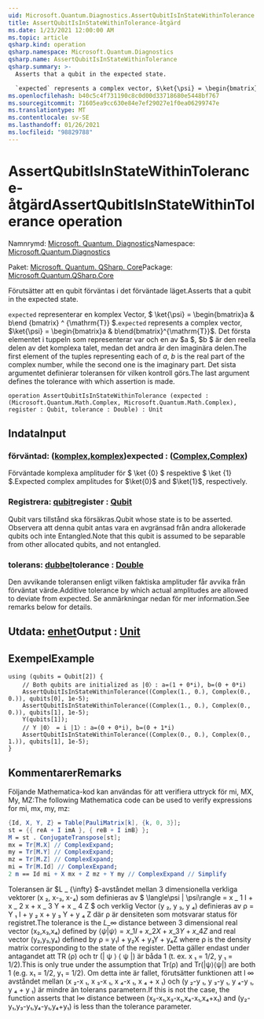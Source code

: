 ```yaml
---
uid: Microsoft.Quantum.Diagnostics.AssertQubitIsInStateWithinTolerance
title: AssertQubitIsInStateWithinTolerance-åtgärd
ms.date: 1/23/2021 12:00:00 AM
ms.topic: article
qsharp.kind: operation
qsharp.namespace: Microsoft.Quantum.Diagnostics
qsharp.name: AssertQubitIsInStateWithinTolerance
qsharp.summary: >-
  Asserts that a qubit in the expected state.

  `expected` represents a complex vector, $\ket{\psi} = \begin{bmatrix}a & b\end{bmatrix}^{\mathrm{T}}$. The first element of the tuples representing each of $a$, $b$ is the real part of the complex number, while the second one is the imaginary part. The last argument defines the tolerance with which assertion is made.
ms.openlocfilehash: b40c5c4f731190c8c0d00d33718680e5448bf767
ms.sourcegitcommit: 71605ea9cc630e84e7ef29027e1f0ea06299747e
ms.translationtype: MT
ms.contentlocale: sv-SE
ms.lasthandoff: 01/26/2021
ms.locfileid: "98829788"
---
```

# <a name="assertqubitisinstatewithintolerance-operation"></a><span data-ttu-id="b4765-102">AssertQubitIsInStateWithinTolerance-åtgärd</span><span class="sxs-lookup"><span data-stu-id="b4765-102">AssertQubitIsInStateWithinTolerance operation</span></span>

<span data-ttu-id="b4765-103">Namnrymd: [Microsoft. Quantum. Diagnostics](xref:Microsoft.Quantum.Diagnostics)</span><span class="sxs-lookup"><span data-stu-id="b4765-103">Namespace: [Microsoft.Quantum.Diagnostics](xref:Microsoft.Quantum.Diagnostics)</span></span>

<span data-ttu-id="b4765-104">Paket: [Microsoft. Quantum. QSharp. Core](https://nuget.org/packages/Microsoft.Quantum.QSharp.Core)</span><span class="sxs-lookup"><span data-stu-id="b4765-104">Package: [Microsoft.Quantum.QSharp.Core](https://nuget.org/packages/Microsoft.Quantum.QSharp.Core)</span></span>


<span data-ttu-id="b4765-105">Förutsätter att en qubit förväntas i det förväntade läget.</span><span class="sxs-lookup"><span data-stu-id="b4765-105">Asserts that a qubit in the expected state.</span></span>

<span data-ttu-id="b4765-106">`expected` representerar en komplex Vector, $ \ket{\psi} = \begin{bmatrix}a & b\end {bmatrix} ^ {\mathrm{T}} $.</span><span class="sxs-lookup"><span data-stu-id="b4765-106">`expected` represents a complex vector, $\ket{\psi} = \begin{bmatrix}a & b\end{bmatrix}^{\mathrm{T}}$.</span></span>
<span data-ttu-id="b4765-107">Det första elementet i tuppeln som representerar var och en av $a $, $b $ är den reella delen av det komplexa talet, medan det andra är den imaginära delen.</span><span class="sxs-lookup"><span data-stu-id="b4765-107">The first element of the tuples representing each of $a$, $b$ is the real part of the complex number, while the second one is the imaginary part.</span></span>
<span data-ttu-id="b4765-108">Det sista argumentet definierar toleransen för vilken kontroll görs.</span><span class="sxs-lookup"><span data-stu-id="b4765-108">The last argument defines the tolerance with which assertion is made.</span></span>

```qsharp
operation AssertQubitIsInStateWithinTolerance (expected : (Microsoft.Quantum.Math.Complex, Microsoft.Quantum.Math.Complex), register : Qubit, tolerance : Double) : Unit
```


## <a name="input"></a><span data-ttu-id="b4765-109">Indata</span><span class="sxs-lookup"><span data-stu-id="b4765-109">Input</span></span>

### <a name="expected--complexcomplex"></a><span data-ttu-id="b4765-110">förväntad: ([komplex](xref:Microsoft.Quantum.Math.Complex),[komplex](xref:Microsoft.Quantum.Math.Complex))</span><span class="sxs-lookup"><span data-stu-id="b4765-110">expected : ([Complex](xref:Microsoft.Quantum.Math.Complex),[Complex](xref:Microsoft.Quantum.Math.Complex))</span></span>

<span data-ttu-id="b4765-111">Förväntade komplexa amplituder för $ \ket {0} $ respektive $ \ket {1} $.</span><span class="sxs-lookup"><span data-stu-id="b4765-111">Expected complex amplitudes for $\ket{0}$ and $\ket{1}$, respectively.</span></span>


### <a name="register--qubit"></a><span data-ttu-id="b4765-112">Registrera: [qubit](xref:microsoft.quantum.lang-ref.qubit)</span><span class="sxs-lookup"><span data-stu-id="b4765-112">register : [Qubit](xref:microsoft.quantum.lang-ref.qubit)</span></span>

<span data-ttu-id="b4765-113">Qubit vars tillstånd ska försäkras.</span><span class="sxs-lookup"><span data-stu-id="b4765-113">Qubit whose state is to be asserted.</span></span> <span data-ttu-id="b4765-114">Observera att denna qubit antas vara en avgränsad från andra allokerade qubits och inte Entangled.</span><span class="sxs-lookup"><span data-stu-id="b4765-114">Note that this qubit is assumed to be separable from other allocated qubits, and not entangled.</span></span>


### <a name="tolerance--double"></a><span data-ttu-id="b4765-115">tolerans: [dubbel](xref:microsoft.quantum.lang-ref.double)</span><span class="sxs-lookup"><span data-stu-id="b4765-115">tolerance : [Double](xref:microsoft.quantum.lang-ref.double)</span></span>

<span data-ttu-id="b4765-116">Den avvikande toleransen enligt vilken faktiska amplituder får avvika från förväntat värde.</span><span class="sxs-lookup"><span data-stu-id="b4765-116">Additive tolerance by which actual amplitudes are allowed to deviate from expected.</span></span>
<span data-ttu-id="b4765-117">Se anmärkningar nedan för mer information.</span><span class="sxs-lookup"><span data-stu-id="b4765-117">See remarks below for details.</span></span>



## <a name="output--unit"></a><span data-ttu-id="b4765-118">Utdata: [enhet](xref:microsoft.quantum.lang-ref.unit)</span><span class="sxs-lookup"><span data-stu-id="b4765-118">Output : [Unit](xref:microsoft.quantum.lang-ref.unit)</span></span>



## <a name="example"></a><span data-ttu-id="b4765-119">Exempel</span><span class="sxs-lookup"><span data-stu-id="b4765-119">Example</span></span>

```qsharp
using (qubits = Qubit[2]) {
    // Both qubits are initialized as |0〉: a=(1 + 0*i), b=(0 + 0*i)
    AssertQubitIsInStateWithinTolerance((Complex(1., 0.), Complex(0., 0.)), qubits[0], 1e-5);
    AssertQubitIsInStateWithinTolerance((Complex(1., 0.), Complex(0., 0.)), qubits[1], 1e-5);
    Y(qubits[1]);
    // Y |0〉 = i |1〉: a=(0 + 0*i), b=(0 + 1*i)
    AssertQubitIsInStateWithinTolerance((Complex(0., 0.), Complex(0., 1.)), qubits[1], 1e-5);
}
```

## <a name="remarks"></a><span data-ttu-id="b4765-120">Kommentarer</span><span class="sxs-lookup"><span data-stu-id="b4765-120">Remarks</span></span>

<span data-ttu-id="b4765-121">Följande Mathematica-kod kan användas för att verifiera uttryck för mi, MX, My, MZ:</span><span class="sxs-lookup"><span data-stu-id="b4765-121">The following Mathematica code can be used to verify expressions for mi, mx, my, mz:</span></span>

```mathematica
{Id, X, Y, Z} = Table[PauliMatrix[k], {k, 0, 3}];
st = {{ reA + I imA }, { reB + I imB} };
M = st . ConjugateTranspose[st];
mx = Tr[M.X] // ComplexExpand;
my = Tr[M.Y] // ComplexExpand;
mz = Tr[M.Z] // ComplexExpand;
mi = Tr[M.Id] // ComplexExpand;
2 m == Id mi + X mx + Z mz + Y my // ComplexExpand // Simplify
```

<span data-ttu-id="b4765-122">Toleransen är $L \_ {\infty} $-avståndet mellan 3 dimensionella verkliga vektorer (x ₂, x-₃, x-₄) som definieras av $ \langle\psi | \psi\rangle = x \_ 1 I + x \_ 2 x + x \_ 3 Y + x \_ 4 Z $ och verklig Vector (y ₂, y ₃, y ₄) definieras av ρ = Y ₁ I + y ₂ x + y ₃ Y + y ₄ Z där ρ är densiteten som motsvarar status för registret.</span><span class="sxs-lookup"><span data-stu-id="b4765-122">The tolerance is the $L\_{\infty}$ distance between 3 dimensional real vector (x₂,x₃,x₄) defined by $\langle\psi|\psi\rangle = x\_1 I + x\_2 X + x\_3 Y + x\_4 Z$ and real vector (y₂,y₃,y₄) defined by ρ = y₁I + y₂X + y₃Y + y₄Z where ρ is the density matrix corresponding to the state of the register.</span></span>
<span data-ttu-id="b4765-123">Detta gäller endast under antagandet att TR (ρ) och tr (| ψ ⟩ ⟨ ψ |) är båda 1 (t. ex. x ₁ = 1/2, y ₁ = 1/2).</span><span class="sxs-lookup"><span data-stu-id="b4765-123">This is only true under the assumption that Tr(ρ) and Tr(|ψ⟩⟨ψ|) are both 1 (e.g. x₁ = 1/2, y₁ = 1/2).</span></span>
<span data-ttu-id="b4765-124">Om detta inte är fallet, förutsätter funktionen att l ∞ avståndet mellan (x ₂-x ₁, x ₃-x ₁, x ₄-x ₁, x ₄ + x ₁) och (y ₂-y ₁, y ₃-y ₁, y ₄-y ₁, y ₄ + y ₁) är mindre än tolerans parametern.</span><span class="sxs-lookup"><span data-stu-id="b4765-124">If this is not the case, the function asserts that l∞ distance between (x₂-x₁,x₃-x₁,x₄-x₁,x₄+x₁) and (y₂-y₁,y₃-y₁,y₄-y₁,y₄+y₁) is less than the tolerance parameter.</span></span>